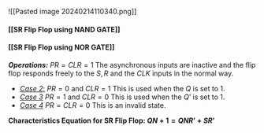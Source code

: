 ![[Pasted image 20240214110340.png]]

#### [[SR Flip Flop using NAND GATE]]
#### [[SR Flip Flop using NOR GATE]]

***Operations:***
$PR=CLR=1$ The asynchronous inputs are inactive and the flip flop responds freely to the $S,R$ and the $CLK$ inputs in the normal way.
- <u>*Case 2*:</u>
$PR=0$ and $CLR=1$ This is used when the $Q$ is set to $1$.
- <u>*Case 3*</u>
$PR=1$ and $CLR=0$ This is used when the $Q’$ is set to $1$.
- <u>*Case 4*</u>
$PR=CLR=0$ This is an invalid state.

**Characteristics Equation for SR Flip Flop: $QN+1 = QNR’ + SR’$**